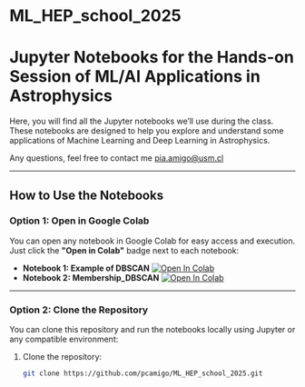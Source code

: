# ML_HEP_school_2025

# Jupyter Notebooks for the Hands-on Session of ML/AI Applications in Astrophysics

 Here, you will find all the Jupyter notebooks we’ll use during the class. These notebooks are designed to help you explore and understand some applications of Machine Learning and Deep Learning in Astrophysics. 

Any questions, feel free to contact me pia.amigo@usm.cl

---

## How to Use the Notebooks

### **Option 1: Open in Google Colab**
You can open any notebook in Google Colab for easy access and execution. Just click the **"Open in Colab"** badge next to each notebook:

- **Notebook 1: Example of DBSCAN** [![Open In Colab](https://colab.research.google.com/assets/colab-badge.svg)](https://colab.research.google.com/github/pcamigo/ML_HEP_school_2025/blob/main/DBSCAN_example.ipynb)  
- **Notebook 2: Membership_DBSCAN** [![Open In Colab](https://colab.research.google.com/assets/colab-badge.svg)](https://colab.research.google.com/github/pcamigo/ML_HEP_school_2025/blob/main/Membership_DBSCAN.ipynb)

---

### **Option 2: Clone the Repository**
You can clone this repository and run the notebooks locally using Jupyter or any compatible environment:
1. Clone the repository:
   ```bash
   git clone https://github.com/pcamigo/ML_HEP_school_2025.git
